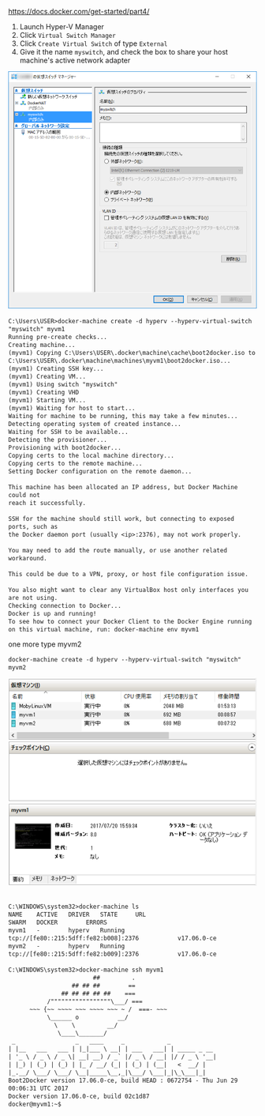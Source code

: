 
https://docs.docker.com/get-started/part4/

1. Launch Hyper-V Manager
2. Click `Virtual Switch Manager` 
3. Click `Create Virtual Switch` of type `External`
4. Give it the name `myswitch`, and check the box to share your host machine's active network adapter

![virtual switch](/images/hyperv-vswitch.png)



```
C:\Users\USER>docker-machine create -d hyperv --hyperv-virtual-switch "myswitch" myvm1
Running pre-create checks...
Creating machine...
(myvm1) Copying C:\Users\USER\.docker\machine\cache\boot2docker.iso to C:\Users\USER\.docker\machine\machines\myvm1\boot2docker.iso...
(myvm1) Creating SSH key...
(myvm1) Creating VM...
(myvm1) Using switch "myswitch"
(myvm1) Creating VHD
(myvm1) Starting VM...
(myvm1) Waiting for host to start...
Waiting for machine to be running, this may take a few minutes...
Detecting operating system of created instance...
Waiting for SSH to be available...
Detecting the provisioner...
Provisioning with boot2docker...
Copying certs to the local machine directory...
Copying certs to the remote machine...
Setting Docker configuration on the remote daemon...

This machine has been allocated an IP address, but Docker Machine could not
reach it successfully.

SSH for the machine should still work, but connecting to exposed ports, such as
the Docker daemon port (usually <ip>:2376), may not work properly.

You may need to add the route manually, or use another related workaround.

This could be due to a VPN, proxy, or host file configuration issue.

You also might want to clear any VirtualBox host only interfaces you are not using.
Checking connection to Docker...
Docker is up and running!
To see how to connect your Docker Client to the Docker Engine running on this virtual machine, run: docker-machine env myvm1
```

one more type myvm2
```
docker-machine create -d hyperv --hyperv-virtual-switch "myswitch" myvm2
```

![hyper-v virtual machine](/images/hyperv-v-vm.png)


```

C:\WINDOWS\system32>docker-machine ls
NAME    ACTIVE   DRIVER   STATE     URL                                     SWARM   DOCKER        ERRORS
myvm1   -        hyperv   Running   tcp://[fe80::215:5dff:fe82:b008]:2376           v17.06.0-ce
myvm2   -        hyperv   Running   tcp://[fe80::215:5dff:fe82:b009]:2376           v17.06.0-ce

C:\WINDOWS\system32>docker-machine ssh myvm1
                        ##         .
                  ## ## ##        ==
               ## ## ## ## ##    ===
           /"""""""""""""""""\___/ ===
      ~~~ {~~ ~~~~ ~~~ ~~~~ ~~~ ~ /  ===- ~~~
           \______ o           __/
             \    \         __/
              \____\_______/
 _                 _   ____     _            _
| |__   ___   ___ | |_|___ \ __| | ___   ___| | _____ _ __
| '_ \ / _ \ / _ \| __| __) / _` |/ _ \ / __| |/ / _ \ '__|
| |_) | (_) | (_) | |_ / __/ (_| | (_) | (__|   <  __/ |
|_.__/ \___/ \___/ \__|_____\__,_|\___/ \___|_|\_\___|_|
Boot2Docker version 17.06.0-ce, build HEAD : 0672754 - Thu Jun 29 00:06:31 UTC 2017
Docker version 17.06.0-ce, build 02c1d87
docker@myvm1:~$
```

